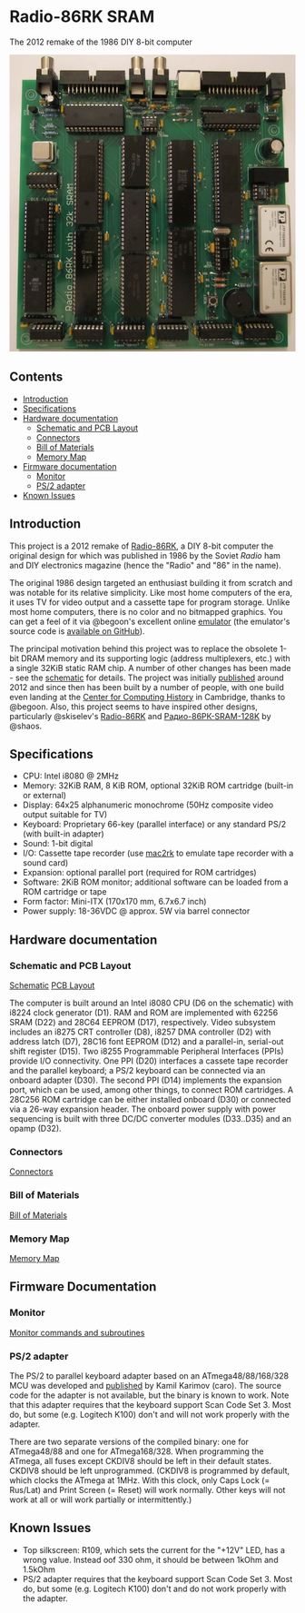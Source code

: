 # Radio-86RK SRAM
The 2012 remake of the 1986 DIY 8-bit computer

![Radio 86RK SRAM](images/Radio-86RK-SRAM_Assembled.jpg)

## Contents
* [Introduction](#introduction)
* [Specifications](#specifications)
* [Hardware documentation](#hardware-documentation)
  * [Schematic and PCB Layout](#schematic-and-pcb-layout)
  * [Connectors](#connectors)
  * [Bill of Materials](#bill-of-materials)
  * [Memory Map](#memory-map)
* [Firmware documentation](#firmware-documentation)
  * [Monitor](#monitor)
  * [PS/2 adapter](#ps2-adapter)
* [Known Issues](#known-issues)

## Introduction
This project is a 2012 remake of [Radio-86RK](https://en.wikipedia.org/wiki/Radio-86RK), a DIY 8-bit computer the original design for which was published in 1986 by the Soviet *Radio* ham and DIY electronics magazine (hence the "Radio" and "86" in the name).

The original 1986 design targeted an enthusiast building it from scratch and was notable for its relative simplicity. Like most home computers of the era, it uses TV for video output and a cassette tape for program storage. Unlike most home computers, there is no color and no bitmapped graphics. You can get a feel of it via @begoon's excellent online [emulator](https://rk86.ru/) (the emulator's source code is [available on GitHub](https://github.com/begoon/rk86-js)).

The principal motivation behind this project was to replace the obsolete 1-bit DRAM memory and its supporting logic (address multiplexers, etc.) with a single 32KiB static RAM chip. A number of other changes has been made - see the [schematic](Eagle/Radio-86RK-SRAM-Schematic.pdf) for details. The project was initially [published](http://radio86rk.pbworks.com) around 2012 and since then has been built by a number of people, with one build even landing at the [Center for Computing History](http://www.computinghistory.org.uk/det/32376/Radio-86RK-(Russia)/) in Cambridge, thanks to @begoon. Also, this project seems to have inspired other designs, particularly @skiselev's [Radio-86RK](https://github.com/skiselev/radio-86rk) and [Радио-86РК-SRAM-128K](http://www.nedopc.org/forum/viewtopic.php?t=10660&start=0) by @shaos. 

## Specifications
  * CPU: Intel i8080 @ 2MHz
  * Memory: 32KiB RAM, 8 KiB ROM, optional 32KiB ROM cartridge (built-in or external)
  * Display: 64x25 alphanumeric monochrome (50Hz composite video output suitable for TV)
  * Keyboard: Proprietary 66-key (parallel interface) or any standard PS/2 (with built-in adapter)
  * Sound: 1-bit digital
  * I/O: Cassette tape recorder (use [mac2rk](https://github.com/mac2rk/mac2rk) to emulate tape recorder with a sound card)
  * Expansion: optional parallel port (required for ROM cartridges) 
  * Software: 2KiB ROM monitor; additional software can be loaded from a ROM cartridge or tape
  * Form factor: Mini-ITX (170x170 mm, 6.7x6.7 inch)
  * Power supply: 18-36VDC @ approx. 5W via barrel connector

## Hardware documentation

### Schematic and PCB Layout
[Schematic](Eagle/Radio-86RK-SRAM-Schematic.pdf)
[PCB Layout](Eagle/Radio-86RK-SRAM-Silk.pdf)

The computer is built around an Intel i8080 CPU (D6 on the schematic) with i8224 clock generator (D1). RAM and ROM are implemented with 62256 SRAM (D22) and 28C64 EEPROM (D17), respectively. Video subsystem includes an i8275 CRT controller (D8), i8257 DMA controller (D2) with address latch (D7), 28C16 font EEPROM (D12) and a parallel-in, serial-out shift register (D15). Two i8255 Programmable Peripheral Interfaces (PPIs) provide I/O connectivity. One PPI (D20) interfaces a cassete tape recorder and the parallel keyboard; a PS/2 keyboard can be connected via an onboard adapter (D30). The second PPI (D14) implements the expansion port, which can be used, among other things, to connect ROM cartridges. A 28C256 ROM cartridge can be either installed onboard (D30) or connected via a 26-way expansion header. The onboard power supply with power sequencing is built with three DC/DC converter modules (D33..D35) and an opamp (D32).

### Connectors
[Connectors](docs/Connectors.md)

### Bill of Materials
[Bill of Materials](docs/BOM.md)

### Memory Map
[Memory Map](docs/Memory_map.md)

## Firmware Documentation

### Monitor

[Monitor commands and subroutines](docs/Monitor.md)

### PS/2 adapter
The PS/2 to parallel keyboard adapter based on an ATmega48/88/168/328 MCU was developed and [published](https://zx-pk.ru/threads/9294-orion-128-kontroller-ps-2-klaviatury.html) by Kamil Karimov (caro). The source code for the adapter is not available, but the binary is known to work. Note that this adapter requires that the keyboard support Scan Code Set 3. Most do, but some (e.g. Logitech K100) don't and will not work properly with the adapter.

There are two separate versions of the compiled binary: one for ATmega48/88 and one for ATmega168/328. When programming the ATmega, all fuses except CKDIV8 should be left in their default states. CKDIV8 should be left unprogrammed. (CKDIV8 is programmed by default, which clocks the ATmega at 1MHz. With this clock, only Caps Lock (= Rus/Lat) and Print Screen (= Reset) will work normally. Other keys will not work at all or will work partially or intermittently.)

## Known Issues

* Top silkscreen: R109, which sets the current for the "+12V" LED, has a wrong value. Instead oof 330 ohm, it should be between 1kOhm and 1.5kOhm
* PS/2 adapter requires that the keyboard support Scan Code Set 3. Most do, but some (e.g. Logitech K100) don't and do not work properly with the adapter.
